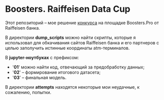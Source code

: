 # Boosters. Raiffeisen Data Cup

Этот репозиторий – мое решение [конкурса](https://boosters.pro/champ_11) на площадке Boosters.Pro от Raiffeisen банка.

В директории **dump_scripts** можно найти скрипты, которые я использовал для обкачивания сайтов Raiffeisen банка и его партнеров
с целью заполучить истинные координаты atm-терминалов.

В **jupyter-ноутбуках** с префиксом:
- '**01**' можно найти код, отвечающий за предобработку данных;
- '**02**' – формирование итогового датасета;
- '**03**' – финальная модель.

В директории **attempts** находятся некоторые мои неудачные, к сожалению, попытки.
